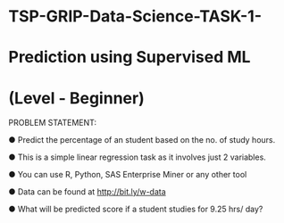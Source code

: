 # TSP-GRIP-Data-Science-TASK-1-

# Prediction using Supervised ML

# (Level - Beginner)

PROBLEM STATEMENT:

● Predict the percentage of an student based on the no. of study hours.

● This is a simple linear regression task as it involves just 2 variables.

● You can use R, Python, SAS Enterprise Miner or any other tool

● Data can be found at http://bit.ly/w-data

● What will be predicted score if a student studies for 9.25 hrs/ day?


